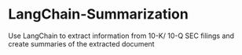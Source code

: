# LangChain-Summarization
Use LangChain to extract information from 10-K/ 10-Q SEC filings and create summaries of the extracted document
